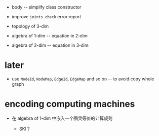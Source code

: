 - body -- simplify class constructor

- improve `joints_check` error report

- topology of 3-dim

- algebra of 1-dim -- equation in 2-dim
- algebra of 2-dim -- equation in 3-dim

# later

- use `NodeId`, `NodeMap`, `EdgeId`, `EdgeMap` and so on -- to avoid copy whole graph

# encoding computing machines

- 在 algebra of 1-dim 中嵌入一个图灵等价的计算规则

  - SKI？
